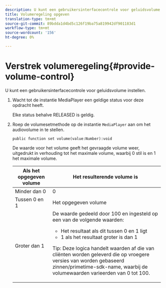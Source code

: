 ```yaml
---
description: U kunt een gebruikersinterfacecontrole voor geluidsvolume instellen.
title: Volumeregeling opgeven
translation-type: tm+mt
source-git-commit: 89bdda1d4bd5c126f19ba75a819942df901183d1
workflow-type: tm+mt
source-wordcount: '156'
ht-degree: 0%

---
```



# Verstrek volumeregeling{#provide-volume-control}

U kunt een gebruikersinterfacecontrole voor geluidsvolume instellen.

1. Wacht tot de instantie MediaPlayer een geldige status voor deze opdracht heeft.

   Elke status behalve RELEASED is geldig.
1. Roep de volumesetmethode op de instantie `MediaPlayer` aan om het audiovolume in te stellen.

   ```
   public function set volume(value:Number):void
   ```

   De waarde voor het volume geeft het gevraagde volume weer, uitgedrukt in verhouding tot het maximale volume, waarbij 0 stil is en 1 het maximale volume.

   <table id="table_144A2B1260374FBE8D976194F602DDC7"> 
   <thead> 
   <tr> 
      <th colname="col1" class="entry"> Als het opgegeven volume </th> 
      <th colname="col2" class="entry"> Het resulterende volume is </th> 
   </tr> 
   </thead>
   <tbody> 
   <tr> 
      <td colname="col1"> Minder dan 0 </td> 
      <td colname="col2"> 0 </td> 
   </tr> 
   <tr> 
      <td colname="col1"> Tussen 0 en 1 </td> 
      <td colname="col2"> Het opgegeven volume </td> 
   </tr> 
   <tr> 
      <td colname="col1"> Groter dan 1 </td> 
      <td colname="col2"> De waarde gedeeld door 100 en ingesteld op een van de volgende waarden: 
      <ul id="ul_8C2282F0EDC44A408820F5768709214F"> 
      <li id="li_B00BC6F4812D4000891358F762C8E492">Het resultaat als dit tussen 0 en 1 ligt </li> 
      <li id="li_03B7F30662554F299320040CAC2DEB7A">1 als het resultaat groter is dan 1 </li> 
      </ul> <p>Tip:  Deze logica handelt waarden af die van cliënten worden geleverd die op vroegere versies van worden gebaseerd 
      <span class="codeph">zinnen/primetime-sdk-name</span>, waarbij de volumewaarden varieerden van 0 tot 100. </p> </td> 
   </tr> 
   </tbody> 
   </table>
